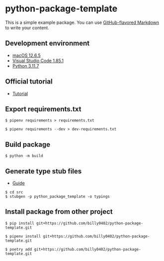 # python-package-template

This is a simple example package. You can use
[GitHub-flavored Markdown](https://guides.github.com/features/mastering-markdown/)
to write your content.

## Development environment

- [macOS 12.6.5](https://www.apple.com/tw/macos/monterey/)
- [Visual Studio Code 1.85.1](https://code.visualstudio.com/)
- [Python 3.11.7](https://www.python.org/)

## Official tutorial

- [Tutorial](https://packaging.python.org/en/latest/tutorials/packaging-projects/)

## Export requirements.txt

```shell
$ pipenv requirements > requirements.txt

$ pipenv requirements --dev > dev-requirements.txt
```

## Build package

```shell
$ python -m build
```

## Generate type stub files

- [Guide](https://typing.readthedocs.io/en/latest/guides/writing_stubs.html)

```shell
$ cd src
$ stubgen -p python_package_template -o typings
```

## Install package from other project

```shell
$ pip install git+https://github.com/billy0402/python-package-template.git

$ pipenv install git+https://github.com/billy0402/python-package-template.git

$ poetry add git+https://github.com/billy0402/python-package-template.git
```
